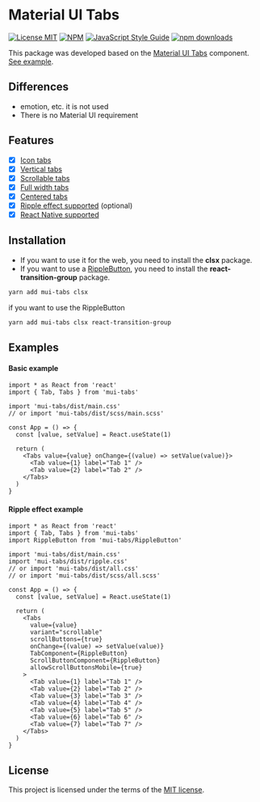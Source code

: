 # Material UI Tabs

[![License MIT](https://img.shields.io/badge/licence-MIT-blue.svg)](https://github.com/bilaleren/mui-tabs/blob/master/LICENCE)
[![NPM](https://img.shields.io/npm/v/mui-tabs.svg)](https://www.npmjs.com/package/mui-tabs)
[![JavaScript Style Guide](https://img.shields.io/badge/code_style-standard-brightgreen.svg)](https://standardjs.com)
[![npm downloads](https://img.shields.io/npm/dt/mui-tabs.svg)](#installation)

This package was developed based on the [Material UI Tabs](https://mui.com/components/tabs/#main-content) component. [See example](https://bilaleren.github.io/mui-tabs).

## Differences

- emotion, etc. it is not used
- There is no Material UI requirement

## Features

- [x] [Icon tabs](https://bilaleren.github.io/mui-tabs#icon-tabs)
- [x] [Vertical tabs](https://bilaleren.github.io/mui-tabs#vertical-tabs)
- [x] [Scrollable tabs](https://bilaleren.github.io/mui-tabs#scrollable-tabs)
- [x] [Full width tabs](https://bilaleren.github.io/mui-tabs#fullwidth-tabs)
- [x] [Centered tabs](https://bilaleren.github.io/mui-tabs#centered-tabs)
- [x] [Ripple effect supported](https://bilaleren.github.io/mui-tabs#ripple-effect) (optional)
- [x] [React Native supported](./NATIVE_README.md)

## Installation

- If you want to use it for the web, you need to install the **clsx** package.
- If you want to use a [RippleButton](#ripple-effect-example), you need to install the **react-transition-group** package.

```bash
yarn add mui-tabs clsx
```

if you want to use the RippleButton

```bash
yarn add mui-tabs clsx react-transition-group
```

## Examples

#### Basic example

```tsx
import * as React from 'react'
import { Tab, Tabs } from 'mui-tabs'

import 'mui-tabs/dist/main.css'
// or import 'mui-tabs/dist/scss/main.scss'

const App = () => {
  const [value, setValue] = React.useState(1)

  return (
    <Tabs value={value} onChange={(value) => setValue(value)}>
      <Tab value={1} label="Tab 1" />
      <Tab value={2} label="Tab 2" />
    </Tabs>
  )
}
```

#### Ripple effect example

```tsx
import * as React from 'react'
import { Tab, Tabs } from 'mui-tabs'
import RippleButton from 'mui-tabs/RippleButton'

import 'mui-tabs/dist/main.css'
import 'mui-tabs/dist/ripple.css'
// or import 'mui-tabs/dist/all.css'
// or import 'mui-tabs/dist/scss/all.scss'

const App = () => {
  const [value, setValue] = React.useState(1)

  return (
    <Tabs
      value={value}
      variant="scrollable"
      scrollButtons={true}
      onChange={(value) => setValue(value)}
      TabComponent={RippleButton}
      ScrollButtonComponent={RippleButton}
      allowScrollButtonsMobile={true}
    >
      <Tab value={1} label="Tab 1" />
      <Tab value={2} label="Tab 2" />
      <Tab value={3} label="Tab 3" />
      <Tab value={4} label="Tab 4" />
      <Tab value={5} label="Tab 5" />
      <Tab value={6} label="Tab 6" />
      <Tab value={7} label="Tab 7" />
    </Tabs>
  )
}
```

## License

This project is licensed under the terms of the
[MIT license](https://github.com/bilaleren/mui-tabs/blob/master/LICENCE).
